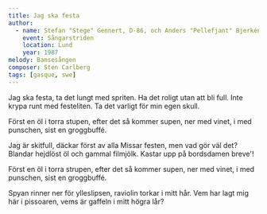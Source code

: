 ```yaml
---
title: Jag ska festa
author:
  - name: Stefan "Stege" Gennert, D-86, och Anders "Pellefjant" Bjerkén, D-87
    event: Sångarstriden
    location: Lund
    year: 1987
melody: Bamsesången
composer: Sten Carlberg
tags: [gasque, swe]
---
```


Jag ska festa, ta det lungt med spriten.
Ha det roligt utan att bli full.
Inte krypa runt med festeliten.
Ta det varligt för min egen skull.

Först en öl i torra stupen,
efter det så kommer supen,
ner med vinet, i med punschen,
sist en groggbuffé.

Jag är skitfull, däckar först av alla
Missar festen, men vad gör väl det?
Blandar hejdlöst öl och gammal filmjölk.
Kastar upp på bordsdamen breve'!

Först en öl i torra strupen,
efter det så kommer supen,
ner med vinet, i med punschen,
sist en groggbuffé.

Spyan rinner ner för ylleslipsen,
raviolin torkar i mitt hår.
Vem har lagt mig här i pissoaren,
vems är gaffeln i mitt högra lår?
